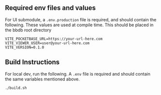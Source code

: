 ## Required env files and values

For UI submodule, a `.env.production` file is required, and should contain the following. These values are used at compile time. This should be placed in the bbdb root directory

```dotenv
VITE_POCKETBASE_URL=https://your-url-here.com
VITE_VIEWER_USER=user@your-url-here.com
VITE_VERSION=0.1.0
```

## Build Instructions

For local dev, run the following. A `.env` file is required and should contain the same variables mentioned above.

```bash
./build.sh
```